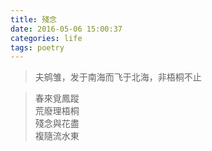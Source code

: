 ```yaml
---
title: 殘念
date: 2016-05-06 15:00:37
categories: life
tags: poetry
---
```


> 夫鹓雏，发于南海而飞于北海，非梧桐不止

<!-- more -->

<p><blockquote class="blockquote-center">
春來覓鳳蹤<br>
荒廢理梧桐<br>
殘念與花盡<br>
複隨流水東<br>
</blockquote><br><br></p>
